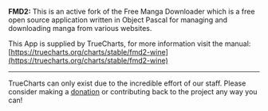 **FMD2:** This is an active fork of the Free Manga Downloader which is a free open source application written in Object Pascal for managing and downloading manga from various websites.

This App is supplied by TrueCharts, for more information visit the manual: [https://truecharts.org/charts/stable/fmd2-wine](https://truecharts.org/charts/stable/fmd2-wine)

---

TrueCharts can only exist due to the incredible effort of our staff.
Please consider making a [donation](https://truecharts.org/sponsor) or contributing back to the project any way you can!
